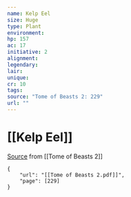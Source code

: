 ```yaml
---
name: Kelp Eel
size: Huge
type: Plant
environment: 
hp: 157
ac: 17
initiative: 2
alignment: 
legendary: 
lair: 
unique: 
cr: 10
tags: 
source: "Tome of Beasts 2: 229"
url: ""
---
```

# [[Kelp Eel]]

[Source](zotero://open-pdf/library/items/9UQIAB6R?page=229) from [[Tome of Beasts 2]]

```pdf
{
	"url": "[[Tome of Beasts 2.pdf]]",
	"page": [229]
}
```

